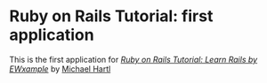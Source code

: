 # Ruby on Rails Tutorial: first application

This is the first application for
[*Ruby on Rails Tutorial: Learn Rails by EWxample*](http://railstutorial.org/)
by [Michael Hartl](http://michaelhartl.com/)

